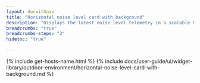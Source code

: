 ```yaml
---
layout: docwithnav
title: "Horizontal noise level card with background"
description: "Displays the latest noise level telemetry in a scalable horizontal layout with the background image."
breadcrumbs: "true"
breadcrumbs-steps: "2"
hidetoc: "true"

---
```

{% include get-hosts-name.html %}
{% include docs/user-guide/ui/widget-library/outdoor-environment/horizontal-noise-level-card-with-background.md %}

